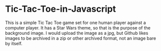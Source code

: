 # Tic-Tac-Toe-in-Javascript
This is a simple Tic Tac Toe game set for one human player against a computer player. It has a Star Wars theme, so that is the purpose of the background image. I would upload the image as a jpg, but Github likes images to be archived in a zip or other archived format, not an image bare by itself.
